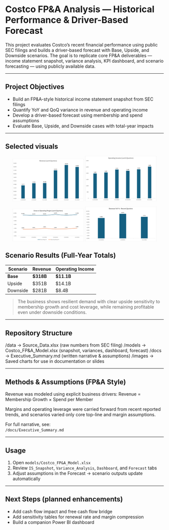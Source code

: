 # Costco FP&A Analysis — Historical Performance & Driver-Based Forecast

This project evaluates Costco’s recent financial performance using public SEC filings and builds a driver-based forecast with Base, Upside, and Downside scenarios. The goal is to replicate core FP&A deliverables — income statement snapshot, variance analysis, KPI dashboard, and scenario forecasting — using publicly available data.

---

## Project Objectives
- Build an FP&A-style historical income statement snapshot from SEC filings
- Quantify YoY and QoQ variance in revenue and operating income
- Develop a driver-based forecast using membership and spend assumptions
- Evaluate Base, Upside, and Downside cases with total-year impacts

---

## Selected visuals
<p align="center">
  <img src="images/revenue_trend.png" alt="Revenue Trend" width="45%" />
  <img src="images/operating_income_trend.png" alt="Operating Income Trend" width="45%" />
</p>

<p align="center">
  <img src="images/operating_margins.png" alt="Operating Margins" width="45%" />
  <img src="images/yoy_variance.png" alt="YoY Variance" width="45%" />
</p>

## Scenario Results (Full-Year Totals)

| Scenario   | Revenue | Operating Income |
|------------|---------|------------------|
| **Base**   | **$318B** | **$11.1B** |
| Upside     | $351B | $14.1B |
| Downside   | $281B | $8.4B |

> The business shows resilient demand with clear upside sensitivity to membership growth and cost leverage, while remaining profitable even under downside conditions.

---

## Repository Structure

/data → Source_Data.xlsx (raw numbers from SEC filing)
/models → Costco_FP&A_Model.xlsx (snapshot, variances, dashboard, forecast)
/docs → Executive_Summary.md (written narrative & assumptions)
/images → Saved charts for use in documentation or slides

---

## Methods & Assumptions (FP&A Style)

Revenue was modeled using explicit business drivers:
Revenue = Membership Growth × Spend per Member


Margins and operating leverage were carried forward from recent reported trends, and scenarios varied only core top-line and margin assumptions.

For full narrative, see:  
`/docs/Executive_Summary.md`

---

## Usage
1. Open `models/Costco_FP&A_Model.xlsx`
2. Review `IS_Snapshot`, `Variance_Analysis`, `Dashboard`, and `Forecast` tabs
3. Adjust assumptions in the Forecast → scenario outputs update automatically

---

## Next Steps (planned enhancements)
- Add cash flow impact and free cash flow bridge
- Add sensitivity tables for renewal rate and margin compression
- Build a companion Power BI dashboard
